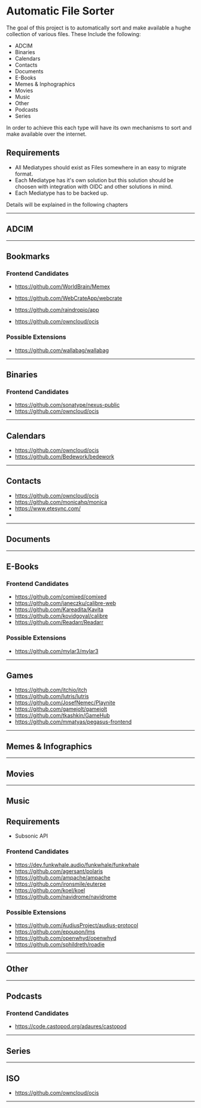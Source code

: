 # Automatic File Sorter

The goal of this project is to automatically sort and make available a hughe collection of various files. These Include the following:

- ADCIM
- Binaries
- Calendars
- Contacts
- Documents
- E-Books
- Memes & Inphographics
- Movies
- Music
- Other
- Podcasts
- Series

In order to achieve this each type will have its own mechanisms to sort and make available over the internet.


## Requirements

- All Mediatypes should exist as Files somewhere in an easy to migrate format.
- Each Mediatype has it's own solution but this solution should be choosen with integration with OIDC and other solutions in mind.
- Each Mediatype has to be backed up.

Details will be explained in the following chapters

---

## ADCIM

---

## Bookmarks

### Frontend Candidates
- https://github.com/WorldBrain/Memex
- https://github.com/WebCrateApp/webcrate
- https://github.com/raindropio/app

- https://github.com/owncloud/ocis

### Possible Extensions
- https://github.com/wallabag/wallabag

---

## Binaries

### Frontend Candidates
- https://github.com/sonatype/nexus-public
- https://github.com/owncloud/ocis


---

## Calendars

- https://github.com/owncloud/ocis
- https://github.com/Bedework/bedework


---

## Contacts

- https://github.com/owncloud/ocis
- https://github.com/monicahq/monica
- https://www.etesync.com/
- 

---

## Documents

---

## E-Books

### Frontend Candidates

- https://github.com/comixed/comixed
- https://github.com/janeczku/calibre-web
- https://github.com/Kareadita/Kavita
- https://github.com/kovidgoyal/calibre
- https://github.com/Readarr/Readarr

### Possible Extensions

- https://github.com/mylar3/mylar3

---

## Games

- https://github.com/itchio/itch
- https://github.com/lutris/lutris
- https://github.com/JosefNemec/Playnite
- https://github.com/gamejolt/gamejolt
- https://github.com/tkashkin/GameHub
- https://github.com/mmatyas/pegasus-frontend

---

## Memes & Infographics

---

## Movies

---

## Music

## Requirements

- Subsonic API

### Frontend Candidates
- https://dev.funkwhale.audio/funkwhale/funkwhale
- https://github.com/agersant/polaris
- https://github.com/ampache/ampache
- https://github.com/ironsmile/euterpe
- https://github.com/koel/koel
- https://github.com/navidrome/navidrome


### Possible Extensions

- https://github.com/AudiusProject/audius-protocol
- https://github.com/epoupon/lms
- https://github.com/openwhyd/openwhyd
- https://github.com/sphildreth/roadie

---

## Other

---
## Podcasts

### Frontend Candidates
- https://code.castopod.org/adaures/castopod

---

## Series

---

## ISO

- https://github.com/owncloud/ocis

---


